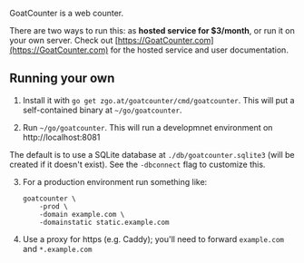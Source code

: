 GoatCounter is a web counter.

There are two ways to run this: as **hosted service for $3/month**, or run it
on your own server. Check out [https://GoatCounter.com](https://GoatCounter.com)
for the hosted service and user documentation.

Running your own
----------------

1. Install it with `go get zgo.at/goatcounter/cmd/goatcounter`. This will put a
   self-contained binary at `~/go/goatcounter`.

2. Run `~/go/goatcounter`. This will run a developmnet environment on
   http://localhost:8081

  The default is to use a SQLite database at `./db/goatcounter.sqlite3` (will be
  created if it doesn't exist). See the `-dbconnect` flag to customize this.

3. For a production environment run something like:

       goatcounter \
           -prod \
           -domain example.com \
           -domainstatic static.example.com

4. Use a proxy for https (e.g. Caddy); you'll need to forward `example.com` and
   `*.example.com`
